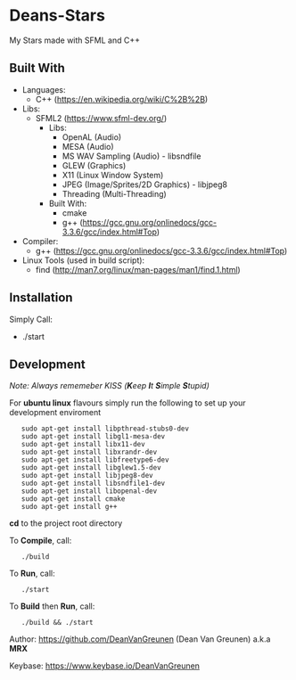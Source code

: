 # Deans-Stars
My Stars made with SFML and C++

## Built With
- Languages:
  - C++ (https://en.wikipedia.org/wiki/C%2B%2B)
- Libs:
  - SFML2 (https://www.sfml-dev.org/)
     - Libs:
       - OpenAL (Audio)
       - MESA (Audio)
       - MS WAV Sampling (Audio) - libsndfile
       - GLEW (Graphics)
       - X11 (Linux Window System)
       - JPEG (Image/Sprites/2D Graphics) - libjpeg8
       - Threading (Multi-Threading)
     - Built With:
       - cmake
       - g++ (https://gcc.gnu.org/onlinedocs/gcc-3.3.6/gcc/index.html#Top) 
- Compiler:
  - g++ (https://gcc.gnu.org/onlinedocs/gcc-3.3.6/gcc/index.html#Top) 
- Linux Tools (used in build script):
  - find (http://man7.org/linux/man-pages/man1/find.1.html) 

## Installation
Simply Call:
 -  ./start

## Development
*Note: Always rememeber KISS (**K**eep **I**t **S**imple **S**tupid)*

For **ubuntu linux** flavours simply run the following to set up your development enviroment
 ```
    sudo apt-get install libpthread-stubs0-dev
    sudo apt-get install libgl1-mesa-dev
    sudo apt-get install libx11-dev
    sudo apt-get install libxrandr-dev
    sudo apt-get install libfreetype6-dev
    sudo apt-get install libglew1.5-dev
    sudo apt-get install libjpeg8-dev 
    sudo apt-get install libsndfile1-dev
    sudo apt-get install libopenal-dev
    sudo apt-get install cmake
    sudo apt-get install g++
  ```
**cd** to the project root directory

To **Compile**, call:
```
   ./build
```
To **Run**, call:
```
   ./start
```
To **Build** then **Run**, call:
```
   ./build && ./start
```

Author: https://github.com/DeanVanGreunen (Dean Van Greunen) a.k.a **MRX**

Keybase: https://www.keybase.io/DeanVanGreunen
